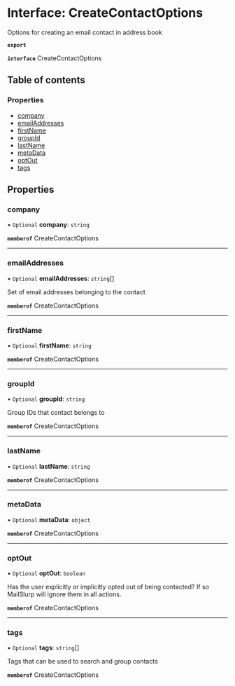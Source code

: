 # Interface: CreateContactOptions

Options for creating an email contact in address book

**`export`**

**`interface`** CreateContactOptions

## Table of contents

### Properties

- [company](CreateContactOptions.md#company)
- [emailAddresses](CreateContactOptions.md#emailaddresses)
- [firstName](CreateContactOptions.md#firstname)
- [groupId](CreateContactOptions.md#groupid)
- [lastName](CreateContactOptions.md#lastname)
- [metaData](CreateContactOptions.md#metadata)
- [optOut](CreateContactOptions.md#optout)
- [tags](CreateContactOptions.md#tags)

## Properties

### company

• `Optional` **company**: `string`

**`memberof`** CreateContactOptions

___

### emailAddresses

• `Optional` **emailAddresses**: `string`[]

Set of email addresses belonging to the contact

**`memberof`** CreateContactOptions

___

### firstName

• `Optional` **firstName**: `string`

**`memberof`** CreateContactOptions

___

### groupId

• `Optional` **groupId**: `string`

Group IDs that contact belongs to

**`memberof`** CreateContactOptions

___

### lastName

• `Optional` **lastName**: `string`

**`memberof`** CreateContactOptions

___

### metaData

• `Optional` **metaData**: `object`

**`memberof`** CreateContactOptions

___

### optOut

• `Optional` **optOut**: `boolean`

Has the user explicitly or implicitly opted out of being contacted? If so MailSlurp will ignore them in all actions.

**`memberof`** CreateContactOptions

___

### tags

• `Optional` **tags**: `string`[]

Tags that can be used to search and group contacts

**`memberof`** CreateContactOptions

